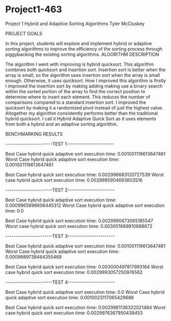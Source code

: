 # Project1-463

Project 1
Hybrid and Adaptive Sorting Algorithms
Tyler McCluskey

PROJECT GOALS

In this project, students will explore and implement hybrid or adaptive sorting algorithms to improve the efficiency of the sorting process through piggybacking the existing sorting algorithms.
ALGORITHM DESCRIPTION

The algorithm I went with improving is hybrid quicksort. This algorithm combines both quicksort and insertion sort. Insertion sort is better when the array is small, so the algorithm uses insertion sort when the array is small enough. Otherwise, it uses quicksort.
How I improved this algorithm is firstly I improved the insertion sort by making adding making use a binary search within the sorted portion of the array to find the correct position to determine where to insert each element. This reduces the number of comparisons compared to a standard insertion sort. I improved the quicksort by making it a randomized pivot instead of just the highest value. 
Altogether my algorithm consistently performs better than the traditional hybrid quicksort. I call it Hybrid Adaptive Quick Sort as it uses elements from both a hybrid and an adaptive sorting algorithm.

BENCHMARKING RESULTS

-----------------------TEST 1-----------------------

Best Case hybrid quick adaptive sort execution time:  0.001001119613647461
Worst Case hybrid quick adaptive sort execution time:  0.001001119613647461

Best Case hybrid quick sort execution time:  0.002996683120727539
Worst case hybrid quick sort execution time:  0.0029985904693603516

-----------------------TEST 2-----------------------

Best Case hybrid quick adaptive sort execution time:  0.0009965896606445312
Worst Case hybrid quick adaptive sort execution time:  0.0

Best Case hybrid quick sort execution time:  0.0029990673065185547
Worst case hybrid quick sort execution time:  0.003001689910888672

-----------------------TEST 3-----------------------

Best Case hybrid quick adaptive sort execution time:  0.001001119613647461
Worst Case hybrid quick adaptive sort execution time:  0.0009989738464355469

Best Case hybrid quick sort execution time:  0.003000497817993164
Worst case hybrid quick sort execution time:  0.0029993057250976562

-----------------------TEST 4-----------------------

Best Case hybrid quick adaptive sort execution time:  0.0
Worst Case hybrid quick adaptive sort execution time:  0.0010023117065429688

Best Case hybrid quick sort execution time:  0.0029981136322021484
Worst case hybrid quick sort execution time:  0.0029976367950439453


